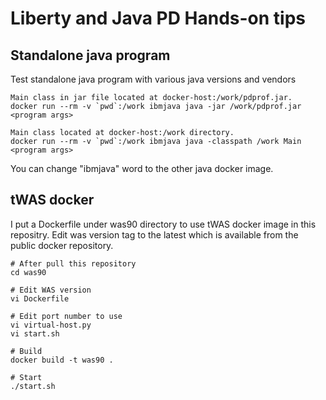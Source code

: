 # Liberty and Java PD Hands-on tips

## Standalone java program 

Test standalone java program with various java versions and vendors
```
Main class in jar file located at docker-host:/work/pdprof.jar.
docker run --rm -v `pwd`:/work ibmjava java -jar /work/pdprof.jar <program args>

Main class located at docker-host:/work directory.
docker run --rm -v `pwd`:/work ibmjava java -classpath /work Main <program args>
```

You can change "ibmjava" word to the other java docker image.


## tWAS docker 

I put a Dockerfile under was90 directory to use tWAS docker image in this repositry.
Edit was version tag to the latest which is available from the public docker repository.
```
# After pull this repository
cd was90

# Edit WAS version
vi Dockerfile

# Edit port number to use
vi virtual-host.py
vi start.sh

# Build
docker build -t was90 .

# Start
./start.sh
```
